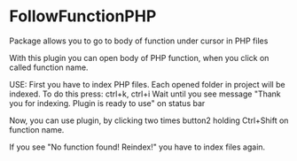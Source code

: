 FollowFunctionPHP
=================

Package allows you to go to body of function under cursor in PHP files

With this plugin you can open body of PHP function, when you click on called function name.

USE:
First you have to index PHP files. Each opened folder in project will be indexed.
To do this press: ctrl+k, ctrl+i
Wait until you see message "Thank you for indexing. Plugin is ready to use" on status bar

Now, you can use plugin, by clicking two times button2 holding Ctrl+Shift on function name.

If you see "No function found! Reindex!" you have to index files again.
